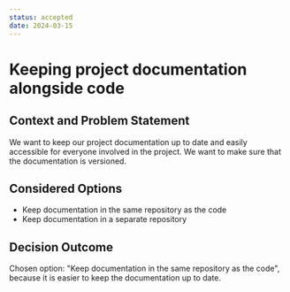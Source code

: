 ```yaml
---
status: accepted
date: 2024-03-15
---
```

# Keeping project documentation alongside code

## Context and Problem Statement

We want to keep our project documentation up to date and easily accessible for everyone involved in the project.
We want to make sure that the documentation is versioned.

## Considered Options

* Keep documentation in the same repository as the code
* Keep documentation in a separate repository

## Decision Outcome

Chosen option: "Keep documentation in the same repository as the code", because it is easier to keep the documentation up to date.
